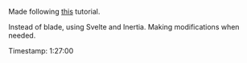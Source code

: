 Made following [this](https://www.youtube.com/watch?v=MYyJ4PuL4pY) tutorial.

Instead of blade, using Svelte and Inertia. Making modifications when needed.

Timestamp: 1:27:00
